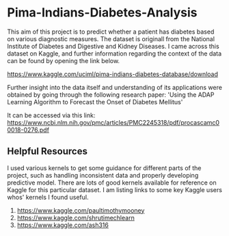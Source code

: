 # Pima-Indians-Diabetes-Analysis

This aim of this project is to predict whether a patient has diabetes based on various diagnostic measures. The dataset is originall from the National Institute of Diabetes and Digestive and Kidney Diseases. I came across this dataset on Kaggle, and further information regarding the context of the data can be found by opening the link below. 

https://www.kaggle.com/uciml/pima-indians-diabetes-database/download

Further insight into the data itself and understanding of its applications were obtained by going through the following research paper: 'Using the ADAP Learning Algorithm to Forecast the Onset of Diabetes Mellitus'

It can be accessed via this link: https://www.ncbi.nlm.nih.gov/pmc/articles/PMC2245318/pdf/procascamc00018-0276.pdf

## Helpful Resources
I used various kernels to get some guidance for different parts of the project, such as handling inconsistent data and properly developing predictive model. There are lots of good kernels available for reference on Kaggle for this particular dataset. I am listing links to some key Kaggle users whos' kernels I found useful. 

1. https://www.kaggle.com/paultimothymooney
2. https://www.kaggle.com/shrutimechlearn
3. https://www.kaggle.com/ash316